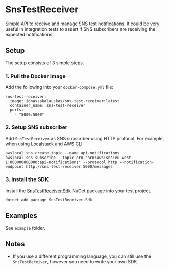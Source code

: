 # SnsTestReceiver
Simple API to receive and manage SNS test notifications. It could be very useful in integration tests to assert if SNS subscribers are receiving the expected notifications.

## Setup

The setup consists of 3 simple steps.

### 1. Pull the Docker image
Add the following into your `docker-compose.yml` file:
```
sns-test-receiver:
  image: ignassakalauskas/sns-test-receiver:latest
  container_name: sns-test-receiver
  ports:
    - "5000:5000"
```
### 2. Setup SNS subscriber
Add `SnsTestReceiver` as SNS subscriber using HTTP protocol. For example, when using Localstack and AWS CLI:
```
awslocal sns create-topic --name api-notifications
awslocal sns subscribe --topic-arn "arn:aws:sns:eu-west-1:000000000000:api-notifications" --protocol http --notification-endpoint http://sns-test-receiver:5000/messages
```

### 3. Install the SDK
Install the [SnsTestReceiver.Sdk](https://www.nuget.org/packages/SnsTestReceiver.Sdk/) NuGet package into your test project.
```
dotnet add package SnsTestReceiver.Sdk
```
## Examples
See `example` folder.

## Notes
- If you use a different programming language, you can still use the `SnsTestReceiver`, however you need to write your own SDK.
